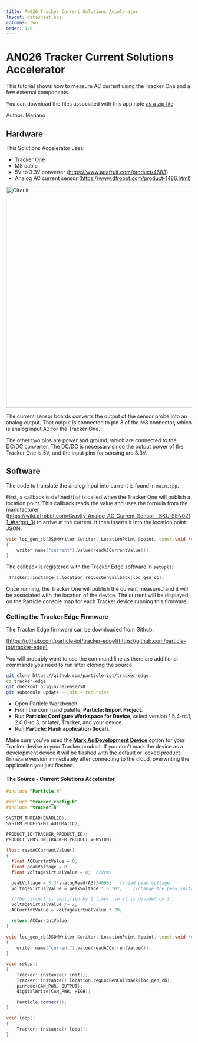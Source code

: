 ```yaml
---
title: AN026 Tracker Current Solutions Accelerator
layout: datasheet.hbs
columns: two
order: 126
---
```

# AN026 Tracker Current Solutions Accelerator

This tutorial shows how to measure AC current using the Tracker One and a few external components. 

You can download the files associated with this app note [as a zip file](/assets/files/app-notes/AN026.zip).

Author: Mariano

## Hardware

This Solutions Accelerator uses:
* Tracker One
* M8 cable
* 5V to 3.3V converter (https://www.adafruit.com/product/4683)
* Analog AC current sensor (https://www.dfrobot.com/product-1486.html)

<img src="images/current_sensor.png" alt="Circuit" width="600"/>

The current sensor boards converts the output of the sensor probe into an analog output. That output is connected to pin 3 of the M8 connector, which is analog input A3 for the Tracker One.

The other two pins are power and ground, which are connected to the DC/DC converter. The DC/DC is necessary since the output power of the Tracker One is 5V, and the input pins for sensing are 3.3V.

## Software

The code to translate the analog input into current is found in `main.cpp`.

First, a callback is defined that is called when the Tracker One will publish a location point. This callback reads the value and uses the formula from the manufacturer (https://wiki.dfrobot.com/Gravity_Analog_AC_Current_Sensor__SKU_SEN0211_#target_3) to arrive at the current. It then inserts it into the location point JSON.

```c++
void loc_gen_cb(JSONWriter &writer, LocationPoint &point, const void *context)
{
    writer.name("current").value(readACCurrentValue());
}
```

The callback is registered with the Tracker Edge software in `setup()`:

```c++
 Tracker::instance().location.regLocGenCallback(loc_gen_cb);
```

Once running, the Tracker One will publish the current measured and it will be associated with the location of the device. The current will be displayed on the Particle console map for each Tracker device running this firmware.

### Getting the Tracker Edge Firmware

The Tracker Edge firmware can be downloaded from Github:

[https://github.com/particle-iot/tracker-edge](https://github.com/particle-iot/tracker-edge)

You will probably want to use the command line as there are additional commands you need to run after cloning the source:

```bash
git clone https://github.com/particle-iot/tracker-edge 
cd tracker-edge
git checkout origin/release/v8
git submodule update --init --recursive
```

- Open Particle Workbench.
- From the command palette, **Particle: Import Project**.
- Run **Particle: Configure Workspace for Device**, select version 1.5.4-rc.1, 2.0.0-rc.3, or later, Tracker, and your device.
- Run **Particle: Flash application (local)**.

Make sure you've used the [**Mark As Development Device**](https://docs.particle.io/tutorials/product-tools/development-devices/) option for your Tracker device in your Tracker product. If you don't mark the device as a development device it will be flashed with the default or locked product firmware version immediately after connecting to the cloud, overwriting the application you just flashed.

#### The Source - Current Solutions Accelerator

```c++
#include "Particle.h"

#include "tracker_config.h"
#include "tracker.h"

SYSTEM_THREAD(ENABLED);
SYSTEM_MODE(SEMI_AUTOMATIC);

PRODUCT_ID(TRACKER_PRODUCT_ID);
PRODUCT_VERSION(TRACKER_PRODUCT_VERSION);

float readACCurrentValue()
{
  float ACCurrtntValue = 0;
  float peakVoltage = 0;
  float voltageVirtualValue = 0;  //Vrms

  peakVoltage = 3.3*analogRead(A3)/4096;   //read peak voltage
  voltageVirtualValue = peakVoltage * 0.707;    //change the peak voltage to the Virtual Value of voltage

  //The circuit is amplified by 2 times, so it is divided by 2.
  voltageVirtualValue /= 2;  
  ACCurrtntValue = voltageVirtualValue * 20;

  return ACCurrtntValue;
}

void loc_gen_cb(JSONWriter &writer, LocationPoint &point, const void *context)
{
    writer.name("current").value(readACCurrentValue());
}

void setup()
{   
    Tracker::instance().init();
    Tracker::instance().location.regLocGenCallback(loc_gen_cb);
    pinMode(CAN_PWR, OUTPUT);
    digitalWrite(CAN_PWR, HIGH);

    Particle.connect();
}

void loop()
{
    Tracker::instance().loop();
}
```
